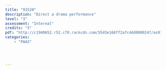 ```yaml
---
title: "91520"
description: "Direct a drama performance"
level: "3"
assessment: "Internal"
credits: "5"
pdf: "http://c1940652.r52.cf0.rackcdn.com/55d3e168ff2a7c4dd0000247/as91520.pdf"
categories:
    - "PAA3"
    
    
    
    
---
```

